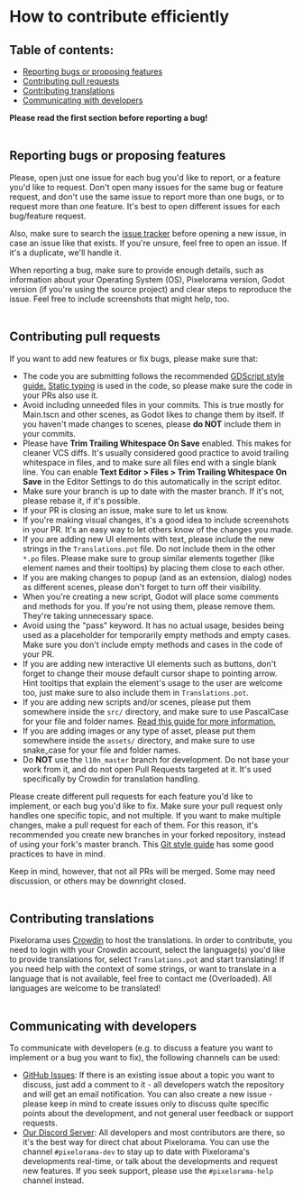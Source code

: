 # How to contribute efficiently

## Table of contents:

* [Reporting bugs or proposing features](#reporting-bugs-or-proposing-features)
* [Contributing pull requests](#contributing-pull-requests)
* [Contributing translations](#contributing-translations)
* [Communicating with developers](#communicating-with-developers)

**Please read the first section before reporting a bug!**
<br><br>

## Reporting bugs or proposing features
Please, open just one issue for each bug you'd like to report, or a feature you'd like to request. Don't open many issues for the same bug or feature request, and don't use the same issue to report more than one bugs, or to request more than one feature. It's best to open different issues for each bug/feature request.

Also, make sure to search the [issue tracker](https://github.com/Orama-Interactive/Pixelorama/issues) before opening a new issue, in case an issue like that exists. If you're unsure, feel free to open an issue. If it's a duplicate, we'll handle it.

When reporting a bug, make sure to provide enough details, such as information about your Operating System (OS), Pixelorama version, Godot version (if you're using the source project) and clear steps to reproduce the issue. Feel free to include screenshots that might help, too.
<br><br>

## Contributing pull requests
If you want to add new features or fix bugs, please make sure that:
- The code you are submitting follows the recommended [GDScript style guide.](https://docs.godotengine.org/en/latest/getting_started/scripting/gdscript/gdscript_styleguide.html)
  [Static typing](https://docs.godotengine.org/en/latest/getting_started/scripting/gdscript/static_typing.html) is used in the code, so please make sure the code in your PRs also use it.
- Avoid including unneeded files in your commits. This is true mostly for Main.tscn and other scenes, as Godot likes to change them by itself. If you haven't made changes to scenes, please **do NOT** include them in your commits.
- Please have **Trim Trailing Whitespace On Save** enabled. This makes for cleaner VCS diffs. It's usually considered good practice to avoid trailing whitespace in files, and to make sure all files end with a single blank line.
  You can enable **Text Editor > Files > Trim Trailing Whitespace On Save** in the Editor Settings to do this automatically in the script editor.
- Make sure your branch is up to date with the master branch. If it's not, please rebase it, if it's possible.
- If your PR is closing an issue, make sure to let us know.
- If you're making visual changes, it's a good idea to include screenshots in your PR. It's an easy way to let others know of the changes you made.
- If you are adding new UI elements with text, please include the new strings in the `Translations.pot` file. Do not include them in the other `*.po` files. Please make sure to group similar elements together (like element names and their tooltips) by placing them close to each other.
- If you are making changes to popup (and as an extension, dialog) nodes as different scenes, please don't forget to turn off their visibility.
- When you're creating a new script, Godot will place some comments and methods for you. If you're not using them, please remove them. They're taking unnecessary space.
- Avoid using the "pass" keyword. It has no actual usage, besides being used as a placeholder for temporarily empty methods and empty cases. Make sure you don't include empty methods and cases in the code of your PR.
- If you are adding new interactive UI elements such as buttons, don't forget to change their mouse default cursor shape to pointing arrow. Hint tooltips that explain the element's usage to the user are welcome too, just make sure to also include them in `Translations.pot`.
- If you are adding new scripts and/or scenes, please put them somewhere inside the `src/` directory, and make sure to use PascalCase for your file and folder names. [Read this guide for more information.](https://www.gdquest.com/docs/guidelines/best-practices/godot-gdscript/)
- If you are adding images or any type of asset, please put them somewhere inside the `assets/` directory, and make sure to use snake_case for your file and folder names.
- Do **NOT** use the `l10n_master` branch for development. Do not base your work from it, and do not open Pull Requests targeted at it. It's used specifically by Crowdin for translation handling.

Please create different pull requests for each feature you'd like to implement, or each bug you'd like to fix. Make sure your pull request only handles one specific topic, and not multiple. If you want to make multiple changes, make a pull request for each of them. For this reason, it's recommended you create new branches in your forked repository, instead of using your fork's master branch.
This [Git style guide](https://github.com/agis-/git-style-guide) has some good practices to have in mind.

Keep in mind, however, that not all PRs will be merged. Some may need discussion, or others may be downright closed.
<br><br>

## Contributing translations
Pixelorama uses [Crowdin](https://crowdin.com/project/pixelorama) to host the translations. In order to contribute, you need to login with your Crowdin account, select the language(s) you'd like to provide translations for, select `Translations.pot` and start translating!
If you need help with the context of some strings, or want to translate in a language that is not available, feel free to contact me (Overloaded). All languages are welcome to be translated!
<br><br>

## Communicating with developers
To communicate with developers (e.g. to discuss a feature you want to implement or a bug you want to fix), the following channels can be used:

- [GitHub Issues](https://github.com/Orama-Interactive/Pixelorama/issues): If there is an
  existing issue about a topic you want to discuss, just add a comment to it -
  all developers watch the repository and will get an email notification. You
  can also create a new issue - please keep in mind to create issues only to
  discuss quite specific points about the development, and not general user
  feedback or support requests.
- [Our Discord Server](https://discord.gg/GTMtr8s): All developers and most contributors are there, so it's the best way for direct chat
  about Pixelorama. You can use the channel `#pixelorama-dev` to stay up to date with Pixelorama's developments real-time,
  or talk about the developments and request new features. If you seek support, please use the `#pixelorama-help` channel instead.

